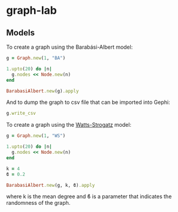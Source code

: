 graph-lab
=========

## Models

To create a graph using the Barabási-Albert model:

```ruby
g = Graph.new(1, "BA")

1.upto(20) do |n|
  g.nodes << Node.new(n)
end

BarabasiAlbert.new(g).apply
```

And to dump the graph to csv file that can be imported into Gephi:

```ruby
g.write_csv
```

To create a graph using the [Watts-Strogatz](https://en.wikipedia.org/wiki/Watts_and_Strogatz_model) model:

```ruby
g = Graph.new(1, "WS")

1.upto(20) do |n|
  g.nodes << Node.new(n)
end

k = 4
ϐ = 0.2

BarabasiAlbert.new(g, k, ϐ).apply
```
where k is the mean degree and ϐ is a parameter that indicates the randomness of the graph.

